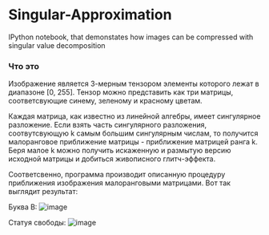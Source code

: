 # Singular-Approximation
IPython notebook, that demonstates how images can be compressed with singular value decomposition
### Что это
Изображение является 3-мерным тензором элементы которого лежат в диапазоне [0, 255]. Тензор можно представить как три матрицы, соответсвующие синему, зеленому и красному цветам. 

Каждая матрица, как известно из линейной алгебры, имеет сингулярное разложение. Если взять часть сингулярного разложения, соотвутсвующую k самым большим сингулярным числам, то получится малоранговое приближение матрицы - приближение матрицей ранга k. Беря малое k можно получить искаженную и размытую версию исходной матрицы и добиться живописного глитч-эффекта.

Соответсвенно, программа производит описанную процедуру приближения изображения малоранговыми матрицами. Вот так выглядит результат:

Буква В:
![image](https://user-images.githubusercontent.com/43682987/133940708-b822d505-e291-41e4-899a-a30dd009de53.png) 
 
 Статуя свободы:
![image](https://user-images.githubusercontent.com/43682987/133940875-03124767-4aff-4d64-92ee-0010b99ef8ed.png)


